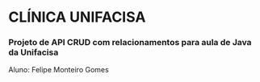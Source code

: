 # CLÍNICA UNIFACISA

### Projeto de API CRUD com relacionamentos para aula de Java da Unifacisa

Aluno: Felipe Monteiro Gomes
